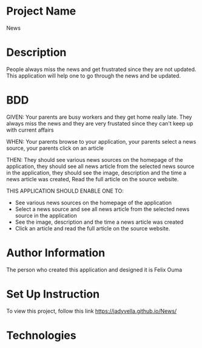 # Project Name
News

# Description
People always miss the news and get frustrated since they are not updated. This application will help one to go through the news and be updated.

# BDD
GIVEN: Your parents are busy workers and they get home really late. They always miss the news and they are very frustated since they can't keep up with current affairs

WHEN: Your parents browse to your application, your parents select a news source, your parents click on an article

THEN: They should see various news sources on the homepage of the application, they should see all news article from the selected news source in the application, they should see the image, description and the time a news article was created, Read the full article on the source website.



THIS APPLICATION SHOULD ENABLE ONE TO:
* See various news sources on the homepage of the application
* Select a news source and see all news article from the selected news source in the application
* See the image, description and the time a news article was created
* Click an article and read the full article on the source website.


# Author Information
The person who created this application and designed it is Felix Ouma

# Set Up Instruction
To view this project, follow this link https://jadyvella.github.io/News/

# Technologies


